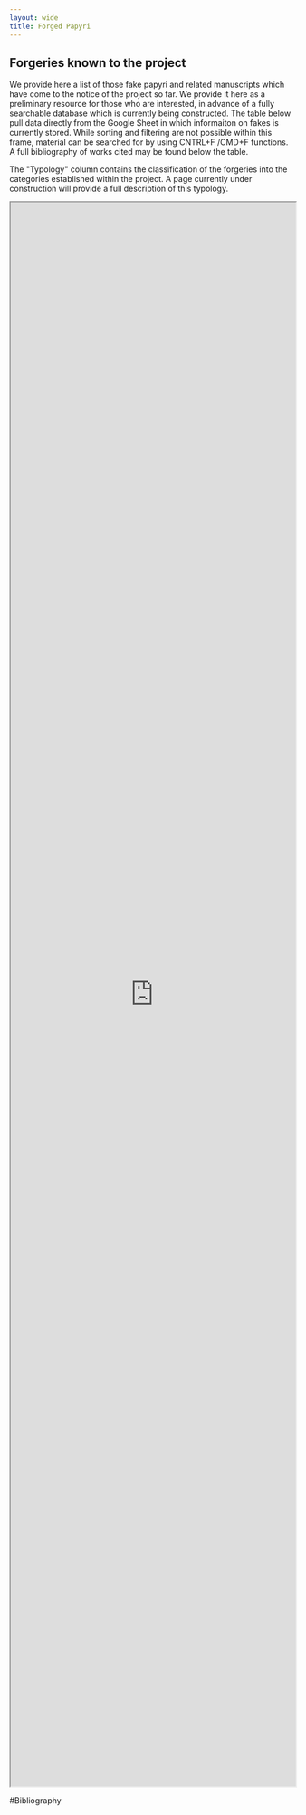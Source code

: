 ```yaml
---
layout: wide
title: Forged Papyri
---
```


## Forgeries known to the project

We provide here a list of those fake papyri and related manuscripts which have come to the notice of the project so far. We provide it here as a preliminary resource for those who are interested, in advance of a fully searchable database which is currently being constructed. The table below pull data directly from the Google Sheet in which informaiton on fakes is currently stored. While sorting and filtering are not possible within this frame, material can be searched for by using CNTRL+F /CMD+F functions. A full bibliography of works cited may be found below the table.

The "Typology" column contains the classification of the forgeries into the categories established within the project. A page currently under construction will provide a full description of this typology.

<iframe style="width:100%; height:70vh" src="https://docs.google.com/spreadsheets/d/e/2PACX-1vQAM7XZfOITY72YEqOdwYmu5FMnWzZ4R2PpM-6h4TYtiMTh4RejWsfEUZV7QhRa5RjXND_be-31k1We/pubhtml?gid=2103175600&amp;single=true&amp;widget=true&amp;headers=false"></iframe>

#Bibliography
